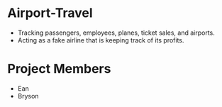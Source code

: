 # Airport-Travel
* Tracking passengers, employees, planes, ticket sales, and airports.
* Acting as a fake airline that is keeping track of its profits.

# Project Members
* Ean
* Bryson
